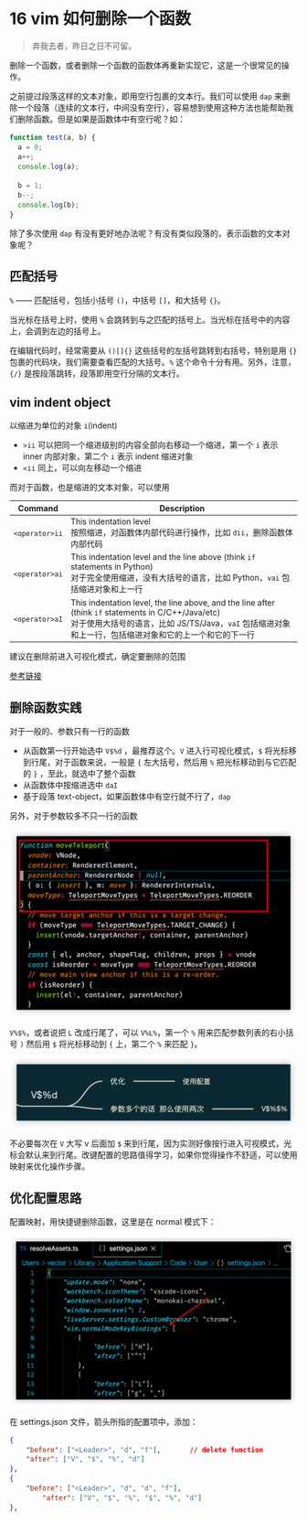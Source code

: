 # 16 vim 如何删除一个函数

> 弃我去者，昨日之日不可留。

删除一个函数，或者删除一个函数的函数体再重新实现它，这是一个很常见的操作。

之前提过段落这样的文本对象，即用空行包裹的文本行。我们可以使用 `dap` 来删除一个段落（连续的文本行，中间没有空行），容易想到使用这种方法也能帮助我们删除函数。但是如果是函数体中有空行呢？如：

```js
function test(a, b) {
  a = 0;
  a++;
  console.log(a);
  
  b = 1;
  b--;
  console.log(b);
}
```

除了多次使用 `dap` 有没有更好地办法呢？有没有类似段落的，表示函数的文本对象呢？

## 匹配括号

`%` —— 匹配括号，包括小括号 `()`，中括号 `[]`，和大括号 `{}`。

当光标在括号上时，使用 `%` 会跳转到与之匹配的括号上。当光标在括号中的内容上，会调到左边的括号上。

在编辑代码时，经常需要从 `()[]{}` 这些括号的左括号跳转到右括号，特别是用 `{}` 包裹的代码块，我们需要查看匹配的大括号。`%` 这个命令十分有用。另外，注意，`{/}` 是按段落跳转，段落即用空行分隔的文本行。

## vim indent object

以缩进为单位的对象 `i`(indent)

- `>ii` 可以把同一个缩进级别的内容全部向右移动一个缩进，第一个 `i` 表示 inner 内部对象，第二个 `i` 表示 indent 缩进对象
- `<ii` 同上，可以向左移动一个缩进

而对于函数，也是缩进的文本对象，可以使用

| Command        | Description                                                  |
| -------------- | ------------------------------------------------------------ |
| `<operator>ii` | This indentation level <br />按照缩进，对函数体内部代码进行操作，比如 `dii`，删除函数体内部代码 |
| `<operator>ai` | This indentation level and the line above (think `if` statements in Python) <br />对于完全使用缩进，没有大括号的语言，比如 Python，`vai` 包括缩进对象和上一行 |
| `<operator>aI` | This indentation level, the line above, and the line after (think `if` statements in C/C++/Java/etc)<br />对于使用大括号的语言，比如 JS/TS/Java，`vaI` 包括缩进对象和上一行，包括缩进对象和它的上一个和它的下一行 |

建议在删除前进入可视化模式，确定要删除的范围

[参考链接](ttps://github.com/VSCodeVim/Vim#vim-indent-object)

## 删除函数实践

对于一般的、参数只有一行的函数

- 从函数第一行开始选中 `V$%d` ，最推荐这个。`V` 进入行可视化模式，`$` 将光标移到行尾，对于函数来说，一般是 `{` 左大括号，然后用 `%` 把光标移动到与它匹配的 `}` ，至此，就选中了整个函数
- 从函数体中按缩进选中 `daI`
- 基于段落 text-object，如果函数体中有空行就不行了，`dap`

另外，对于参数较多不只一行的函数

![image-20230810121756446](./assets/16Vim删除函数/image-20230810121756446.png)

`V%$%`，或者说把 `L` 改成行尾了，可以 `V%L%`，第一个 `%` 用来匹配参数列表的右小括号 `)` 然后用 `$` 将光标移动到 `{` 上，第二个 `%` 来匹配 `}`。



![image-20230810121924379](./assets/16Vim删除函数/image-20230810121924379.png)

不必要每次在 `V` 大写 v 后面加 `$` 来到行尾，因为实测好像按行进入可视模式，光标会默认来到行尾。改键配置的思路值得学习，如果你觉得操作不舒适，可以使用映射来优化操作步骤。



## 优化配置思路

配置映射，用快捷键删除函数，这里是在 normal 模式下：

![image-20230810121958754](./assets/16Vim删除函数/image-20230810121958754.png)



在 settings.json 文件，箭头所指的配置项中，添加：

```json
{
  	"before": ["<Leader>", "d", "f"],		// delete function
  	"after": ["V", "$", "%", "d"]
},
{
  	"before": ["<Leader>", "d", "d", "f"], 
		"after": ["V", "$", "%", "$", "%", "d"]
},
```



